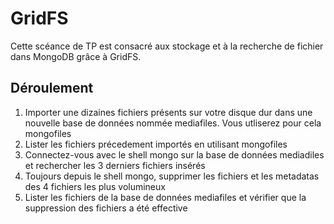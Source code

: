 # GridFS

Cette scéance de TP est consacré aux stockage et à la recherche de fichier dans MongoDB grâce à GridFS.

## Déroulement

1. Importer une dizaines fichiers présents sur votre disque dur dans une nouvelle base de données nommée mediafiles. Vous utliserez pour cela mongofiles
2. Lister les fichiers précedement importés en utilisant mongofiles
3. Connectez-vous avec le shell mongo sur la base de données mediadiles et rechercher les 3 derniers fichiers insérés
4. Toujours depuis le shell mongo, supprimer les fichiers et les metadatas des 4 fichiers les plus volumineux
5. Lister les fichiers de la base de données mediafiles et vérifier que la suppression des fichiers a été effective
